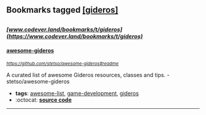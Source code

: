 ## Bookmarks tagged [[gideros]](https://www.codever.land/search?q=[gideros])

_<sup><sup>[www.codever.land/bookmarks/t/gideros](https://www.codever.land/bookmarks/t/gideros)</sup></sup>_
---
#### [awesome-gideros](https://github.com/stetso/awesome-gideros#readme)
_<sup>https://github.com/stetso/awesome-gideros#readme</sup>_

A curated list of awesome Gideros resources, classes and tips. - stetso/awesome-gideros
* **tags**: [awesome-list](../tagged/awesome-list.md), [game-development](../tagged/game-development.md), [gideros](../tagged/gideros.md)
* :octocat: **[source code](https://github.com/stetso/awesome-gideros#readme)**
---

